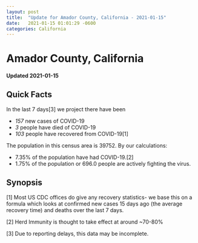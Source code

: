 ```yaml
---
layout: post
title:  "Update for Amador County, California - 2021-01-15"
date:   2021-01-15 01:01:29 -0600
categories: California
---
```


# Amador County, California
#### Updated 2021-01-15

## Quick Facts

In the last 7 days[3] we project there have been
- *157* new cases of COVID-19
- *3* people have died of COVID-19
- *103* people have recovered from COVID-19[1]

The population in this census area is 39752. By our calculations:
- 7.35% of the population have had COVID-19.[2]
- 1.75% of the population or 696.0 people are actively fighting the virus.

## Synopsis




[1] Most US CDC offices do give any recovery statistics- we base this on a formula which looks at confirmed new cases
15 days ago (the average recovery time) and deaths over the last 7 days.

[2] Herd Immunity is thought to take effect at around ~70-80%

[3] Due to reporting delays, this data may be incomplete.
 
    